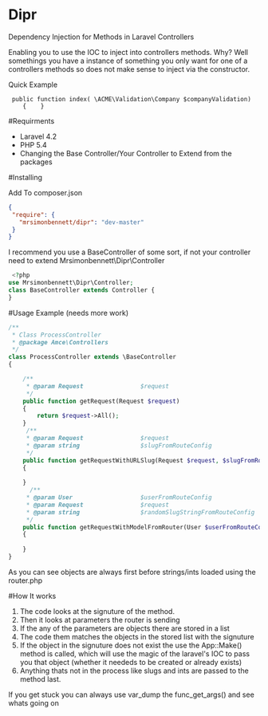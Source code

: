 Dipr
====

Dependency Injection for Methods in Laravel Controllers

Enabling you to use the IOC to inject into controllers methods. Why? Well somethings you have a instance of something you only want for one of a controllers methods so does not make sense to inject via the constructor.

Quick Example
```
 public function index( \ACME\Validation\Company $companyValidation)
    {    }
```



#Requirments


- Laravel 4.2
- PHP 5.4
- Changing the Base Controller/Your Controller to Extend from the packages


#Installing

Add To composer.json

```json
{
 "require": {
   "mrsimonbennett/dipr": "dev-master"
 }
}
 ```
I recommend you use a BaseController of some sort, if not your controller need to extend Mrsimonbennett\Dipr\Controller
```php
 <?php
use Mrsimonbennett\Dipr\Controller;
class BaseController extends Controller {
}
```

#Usage Example
(needs more work)

```php
/**
 * Class ProcessController
 * @package Amce\Controllers
 */
class ProcessController extends \BaseController
{

    /**
     * @param Request                $request
     */
    public function getRequest(Request $request)
    {
        return $request->All();
    }
     /**
     * @param Request                $request
     * @param string                 $slugFromRouteConfig
     */
    public function getRequestWithURLSlug(Request $request, $slugFromRouteConfig)
    {
    
    }
      /**
     * @param User                   $userFromRouteConfig
     * @param Request                $request
     * @param string                 $randomSlugStringFromRouteConfig
     */
    public function getRequestWithModelFromRouter(User $userFromRouteConfig,Request $request, $randomSlugStringFromRouteConfig)
    {
    
    }
}
```

As you can see objects are always first before strings/ints loaded using the router.php

#How It works

1. The code looks at the signuture of the method.
2. Then it looks at parameters the router is sending
3. If the any of the parameters are objects there are stored in a list
4. The code them matches the objects in the stored list with the signuture
5. If the object in the signuture does not exist the use the App::Make() method is called, which will use the magic of the laravel's IOC to pass you that object (whether it neededs to be created or already exists)
6. Anything thats not in the process like slugs and ints are passed to the method last. 

If you get stuck you can always use var_dump the func_get_args() and see whats going on
